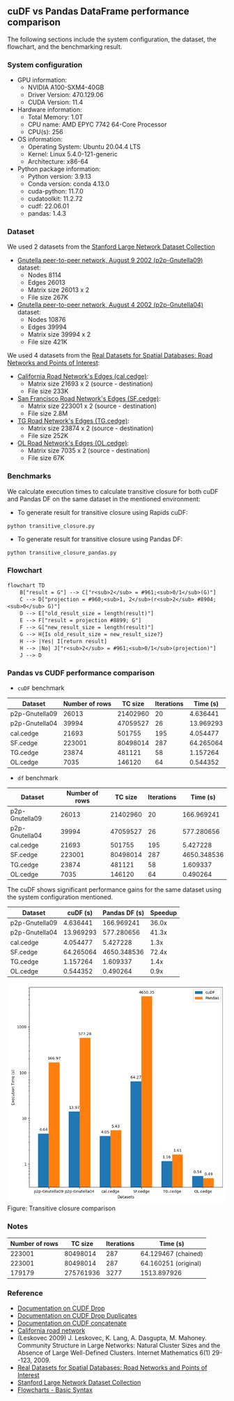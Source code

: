 ## cuDF vs Pandas DataFrame performance comparison

The following sections include the system configuration, the dataset, the
flowchart, and the benchmarking result.

### System configuration

- GPU information:
    - NVIDIA A100-SXM4-40GB
    - Driver Version: 470.129.06
    - CUDA Version: 11.4
- Hardware information:
    - Total Memory: 1.0T
    - CPU name: AMD EPYC 7742 64-Core Processor
    - CPU(s): 256
- OS information:
    - Operating System: Ubuntu 20.04.4 LTS
    - Kernel: Linux 5.4.0-121-generic
    - Architecture: x86-64
- Python package information:
    - Python version: 3.9.13
    - Conda version: conda 4.13.0
    - cuda-python: 11.7.0
    - cudatoolkit: 11.2.72
    - cudf: 22.06.01
    - pandas: 1.4.3

### Dataset

We used 2 datasets from
the [Stanford Large Network Dataset Collection](https://snap.stanford.edu/data/index.html)

- [Gnutella peer-to-peer network, August 9 2002 (p2p-Gnutella09)](https://snap.stanford.edu/data/p2p-Gnutella09.html)
  dataset:
    - Nodes 8114
    - Edges 26013
    - Matrix size 26013 x 2
    - File size 267K
- [Gnutella peer-to-peer network, August 4 2002 (p2p-Gnutella04)](https://snap.stanford.edu/data/p2p-Gnutella04.html)
  dataset:
    - Nodes 10876
    - Edges 39994
    - Matrix size 39994 x 2
    - File size 421K

We used 4 datasets from the
[Real Datasets for Spatial Databases: Road Networks and Points of Interest](https://www.cs.utah.edu/~lifeifei/SpatialDataset.htm):

- [California Road Network's Edges (cal.cedge)](https://www.cs.utah.edu/~lifeifei/research/tpq/cal.cedge):
    - Matrix size 21693 x 2 (source - destination)
    - File size 233K
- [San Francisco Road Network's Edges (SF.cedge)](https://www.cs.utah.edu/~lifeifei/research/tpq/SF.cedge):
    - Matrix size 223001 x 2 (source - destination)
    - File size 2.8M
- [TG Road Network's Edges (TG.cedge)](https://www.cs.utah.edu/~lifeifei/research/tpq/TG.cedge):
    - Matrix size 23874 x 2 (source - destination)
    - File size 252K
- [OL Road Network's Edges (OL.cedge)](https://www.cs.utah.edu/~lifeifei/research/tpq/OL.cedge):
    - Matrix size 7035 x 2 (source - destination)
    - File size 67K

### Benchmarks

We calculate execution times to calculate transitive closure for both cuDF and
Pandas DF on the same dataset in the mentioned environment:

- To generate result for transitive closure using Rapids cuDF:

```commandline
python transitive_closure.py
```

- To generate result for transitive closure using Pandas DF:

```commandline
python transitive_closure_pandas.py
```

### Flowchart

```mermaid
flowchart TD
    B["result = G"] --> C["r<sub>2</sub> = #961;<sub>0/1</sub>(G)"]
    C --> D["projection = #960;<sub>1, 2</sub>(r<sub>2</sub> #8904;<sub>0</sub> G)"]
    D --> E["old_result_size = length(result)"]
    E --> F["result = projection #8899; G"]
    F --> G["new_result_size = length(result)"]
    G --> H{Is old_result_size = new_result_size?}
    H --> |Yes| I[return result]
    H --> |No| J["r<sub>2</sub> = #961;<sub>0/1</sub>(projection)"]
    J --> D
```

### Pandas vs CUDF performance comparison

- `cuDF` benchmark

| Dataset        | Number of rows   | TC size   | Iterations   | Time (s)   |
|----------------|------------------|-----------|--------------|------------|
| p2p-Gnutella09 | 26013            | 21402960  | 20           | 4.636441   |
| p2p-Gnutella04 | 39994            | 47059527  | 26           | 13.969293  |
| cal.cedge      | 21693            | 501755    | 195          | 4.054477   |
| SF.cedge       | 223001           | 80498014  | 287          | 64.265064  |
| TG.cedge       | 23874            | 481121    | 58           | 1.157264   |
| OL.cedge       | 7035             | 146120    | 64           | 0.544352   |

- `df` benchmark

| Dataset        | Number of rows   | TC size   | Iterations   | Time (s)    |
|----------------|------------------|-----------|--------------|-------------|
| p2p-Gnutella09 | 26013            | 21402960  | 20           | 166.969241  |
| p2p-Gnutella04 | 39994            | 47059527  | 26           | 577.280656  |
| cal.cedge      | 21693            | 501755    | 195          | 5.427228    |
| SF.cedge       | 223001           | 80498014  | 287          | 4650.348536 |
| TG.cedge       | 23874            | 481121    | 58           | 1.609337    |
| OL.cedge       | 7035             | 146120    | 64           | 0.490264    |

The cuDF shows significant performance gains for the same dataset using the
system configuration mentioned.

| Dataset           | cuDF (s)  | Pandas DF (s)   | Speedup |
|-------------------|-----------|-----------------|---------|
| p2p-Gnutella09    | 4.636441  | 166.969241      | 36.0x   |
| p2p-Gnutella04    | 13.969293 | 577.280656      | 41.3x   |
| cal.cedge         | 4.054477  | 5.427228        | 1.3x    |
| SF.cedge          | 64.265064 | 4650.348536     | 72.4x   |
| TG.cedge          | 1.157264  | 1.609337        | 1.4x    |
| OL.cedge          | 0.544352  | 0.490264        | 0.9x    |

![alt performance comparison](screenshots/tc.png)
Figure: Transitive closure comparison

### Notes

| Number of rows | TC size | Iterations | Time (s)            |
|----------------| --- | --- |---------------------|
| 223001         | 80498014 | 287 | 64.129467 (chained) |
| 223001         | 80498014 | 287 | 64.160251 (original) |
| 179179         | 275761936 | 3277 | 1513.897926 |

### Reference

- [Documentation on CUDF Drop](https://docs.rapids.ai/api/cudf/nightly/api_docs/api/cudf.DataFrame.drop.html)
- [Documentation on CUDF Drop Duplicates](https://docs.rapids.ai/api/cudf/stable/api_docs/api/cudf.DataFrame.drop_duplicates.html?highlight=duplicate#cudf.DataFrame.drop_duplicates)
- [Documentation on CUDF concatenate](https://docs.rapids.ai/api/cudf/stable/api_docs/api/cudf.concat.html?highlight=concat#cudf.concat)
- [California road network](https://snap.stanford.edu/data/roadNet-CA.html)
- (Leskovec 2009) J. Leskovec, K. Lang, A. Dasgupta, M. Mahoney. Community
  Structure in Large Networks: Natural Cluster Sizes and the Absence of Large
  Well-Defined Clusters. Internet Mathematics 6(1) 29--123, 2009.
- [Real Datasets for Spatial Databases: Road Networks and Points of Interest](https://www.cs.utah.edu/~lifeifei/SpatialDataset.htm)
- [Stanford Large Network Dataset Collection](https://snap.stanford.edu/data/index.html)
- [Flowcharts - Basic Syntax](https://mermaid-js.github.io/mermaid/#/flowchart)